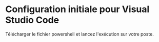 # Configuration initiale pour Visual Studio Code

Télécharger le fichier powershell et lancez l'exécution sur votre poste.
